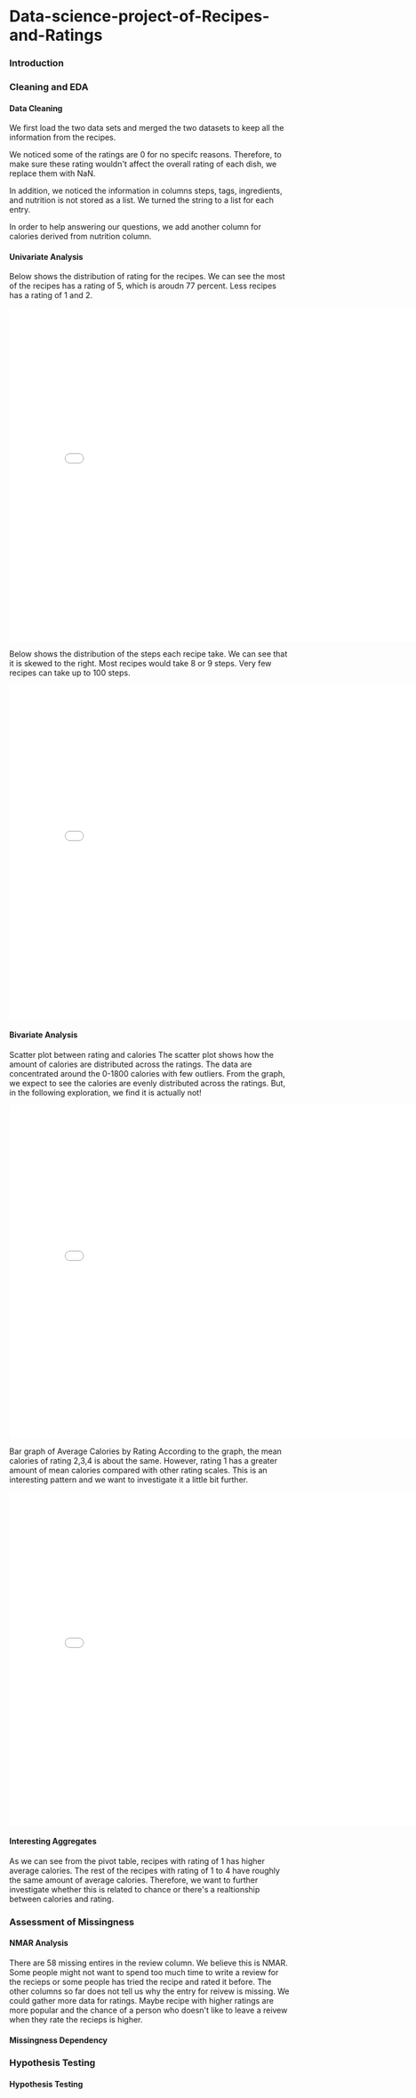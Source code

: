 # Data-science-project-of-Recipes-and-Ratings
### Introduction



### Cleaning and EDA

#### Data Cleaning

We first load the two data sets and merged the two datasets to keep all the information from the recipes.

We noticed some of the ratings are 0 for no specifc reasons. Therefore, to make sure these rating wouldn't affect the overall rating of each dish, we replace them with NaN. 

In addition, we noticed the information in columns steps, tags, ingredients, and nutrition is not stored as a list. We turned the string to a list for each entry. 

In order to help answering our questions, we add another column for calories derived from nutrition column. 

#### Univariate Analysis
Below shows the distribution of rating for the recipes. We can see the most of the recipes has a rating of 5, which is aroudn 77 percent. Less recipes has a rating of 1 and 2. 
<iframe src="assets/rating_distrbution.html" width=800 height=600 frameBorder=0></iframe>

Below shows the distribution of the steps each recipe take. We can see that it is skewed to the right. Most recipes would take 8 or 9 steps. Very few recipes can take up to 100 steps. 
<iframe src="assets/nsteps_distrbution.html" width=800 height=600 frameBorder=0></iframe>

#### Bivariate Analysis

Scatter plot between rating and calories
The scatter plot shows how the amount of calories are distributed across the ratings. The data are concentrated around the 0-1800 calories with few outliers. From the graph, we expect to see the calories are evenly distributed across the ratings. But, in the following exploration, we find it is actually not!

<iframe src="assets/scatterplot.html" width=800 height=600 frameBorder=0></iframe>


Bar graph of Average Calories by Rating
According to the graph, the mean calories of rating 2,3,4 is about the same. However, rating 1 has a greater amount of mean calories compared with other rating scales. This is an interesting pattern and we want to investigate it a little bit further.


<iframe src="assets/bargraph.html" width=800 height=600 frameBorder=0></iframe>

#### Interesting Aggregates
As we can see from the pivot table, recipes with rating of 1 has higher average calories. The rest of the recipes with rating of 1 to 4 have roughly the same amount of average calories. Therefore, we want to further investigate whether this is related to chance or there's a realtionship between calories and rating. 

### Assessment of Missingness
#### NMAR Analysis

There are 58 missing entires in the review column. We believe this is NMAR. Some people might not want to spend too much time to write a review for the recieps or some people has tried the recipe and rated it before. The other columns so far does not tell us why the entry for reivew is missing. We could gather more data for ratings. Maybe recipe with higher ratings are more popular and the chance of a person who doesn't like to leave a reivew when they rate the recieps is higher. 

#### Missingness Dependency

### Hypothesis Testing

#### Hypothesis Testing
